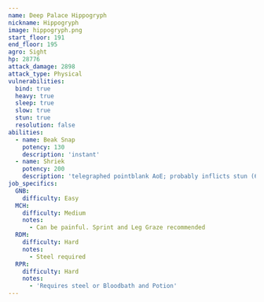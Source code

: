 ```yaml
---
name: Deep Palace Hippogryph
nickname: Hippogryph
image: hippogryph.png
start_floor: 191
end_floor: 195
agro: Sight
hp: 28776
attack_damage: 2898
attack_type: Physical
vulnerabilities:
  bind: true
  heavy: true
  sleep: true
  slow: true
  stun: true
  resolution: false
abilities:
  - name: Beak Snap
    potency: 130
    description: 'instant'
  - name: Shriek
    potency: 200
    description: 'telegraphed pointblank AoE; probably inflicts stun (6s)'
job_specifics:
  GNB:
    difficulty: Easy
  MCH:
    difficulty: Medium
    notes:
      - Can be painful. Sprint and Leg Graze recommended
  RDM:
    difficulty: Hard
    notes:
      - Steel required
  RPR:
    difficulty: Hard
    notes:
      - 'Requires steel or Bloodbath and Potion'
---
```


